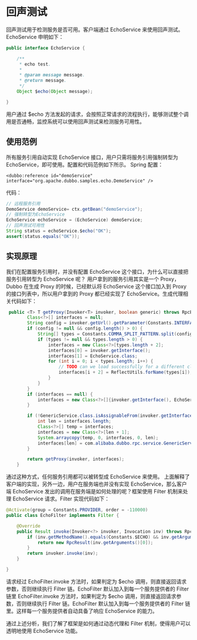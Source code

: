 # 回声测试
回声测试用于检测服务是否可用。客户端通过 EchoService 来使用回声测试。EchoService 申明如下：

```Java
public interface EchoService {

    /**
     * echo test.
     *
     * @param message message.
     * @return message.
     */
    Object $echo(Object message);

}
```
用户通过 $echo 方法发起的请求，会按照正常请求的流程执行，能够测试整个调用是否通畅，监控系统可以使用回声测试来检测服务可用性。

## 使用范例

所有服务引用自动实现 EchoService 接口，用户只需将服务引用强制转型为 EchoService，即可使用。配置和代码范例如下所示。
Spring 配置：

```
<dubbo:reference id="demoService" interface="org.apache.dubbo.samples.echo.DemoService" />
```
代码：

```Java
// 远程服务引用
DemoService demoService= ctx.getBean("demoService");
// 强制转型为EchoService
EchoService echoService = (EchoService) demoService;
// 回声测试可用性
String status = echoService.$echo("OK");
assert(status.equals("OK"));
```
## 实现原理

我们在配置服务引用时，并没有配置 EchoService 这个接口，为什么可以直接把服务引用转型为 EchoService 呢？
用户拿到的服务引用其实是一个 Proxy，Dubbo 在生成 Proxy 的时候，已经默认将 EchoService 这个接口加入到 Proxy 的接口列表中，所以用户拿到的 Proxy 都已经实现了 EchoService。生成代理相关代码如下：

```Java
 public <T> T getProxy(Invoker<T> invoker, boolean generic) throws RpcException {
        Class<?>[] interfaces = null;
        String config = invoker.getUrl().getParameter(Constants.INTERFACES);
        if (config != null && config.length() > 0) {
            String[] types = Constants.COMMA_SPLIT_PATTERN.split(config);
            if (types != null && types.length > 0) {
                interfaces = new Class<?>[types.length + 2];
                interfaces[0] = invoker.getInterface();
                interfaces[1] = EchoService.class;
                for (int i = 0; i < types.length; i++) {
                    // TODO can we load successfully for a different classloader?.
                    interfaces[i + 2] = ReflectUtils.forName(types[i]);
                }
            }
        }
        if (interfaces == null) {
            interfaces = new Class<?>[]{invoker.getInterface(), EchoService.class};
        }

        if (!GenericService.class.isAssignableFrom(invoker.getInterface()) && generic) {
            int len = interfaces.length;
            Class<?>[] temp = interfaces;
            interfaces = new Class<?>[len + 1];
            System.arraycopy(temp, 0, interfaces, 0, len);
            interfaces[len] = com.alibaba.dubbo.rpc.service.GenericService.class;
        }

        return getProxy(invoker, interfaces);
    }
```
通过这种方式，任何服务引用都可以被转型成 EchoService 来使用。
上面解释了客户端的实现，另外一边，用户在服务端也并没有实现 EchoService，那么客户端 EchoService 发出的调用在服务端是如何处理的呢？框架使用 Filter 机制来处理 EchoService 请求。Filter 实现代码如下：

```Java
@Activate(group = Constants.PROVIDER, order = -110000)
public class EchoFilter implements Filter {

    @Override
    public Result invoke(Invoker<?> invoker, Invocation inv) throws RpcException {
        if (inv.getMethodName().equals(Constants.$ECHO) && inv.getArguments() != null && inv.getArguments().length == 1) {
            return new RpcResult(inv.getArguments()[0]);
        }
        return invoker.invoke(inv);
    }

}
```
请求经过 EchoFilter.invoke 方法时，如果判定为 $echo 调用，则直接返回请求参数，否则继续执行 Filter 链。EchoFilter 默认加入到每一个服务提供者的 Filter 链里 EchoFilter.invoke 方法时，如果判定为 $echo 调用，则直接返回请求参数，否则继续执行 Filter 链。EchoFilter 默认加入到每一个服务提供者的 Filter 链里。这样每一个服务提供者自动具备了响应 EchoService 的能力。

通过上述分析，我们了解了框架是如何通过动态代理和 Filter 机制，使得用户可以透明地使用 EchoService 功能。
